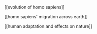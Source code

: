 [[evolution of homo sapiens]]

[[homo sapiens' migration across earth]]

[[human adaptation and effects on nature]]
